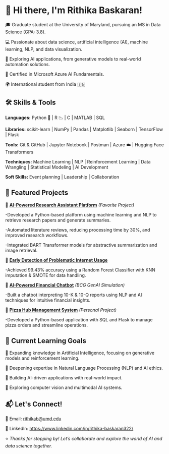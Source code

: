 # 👋 Hi there, I'm Rithika Baskaran!

🎓 Graduate student at the University of Maryland, pursuing an MS in Data Science (GPA: 3.8).

💻 Passionate about data science, artificial intelligence (AI), machine learning, NLP, and data visualization.

🧩 Exploring AI applications, from generative models to real-world automation solutions.

🏅 Certified in Microsoft Azure AI Fundamentals.

🌍 International student from India 🇮🇳 

## 🛠️ Skills & Tools

**Languages:** Python 🐍 | R 📉 | C | MATLAB | SQL

**Libraries:** scikit-learn | NumPy | Pandas | Matplotlib | Seaborn | TensorFlow | Flask

**Tools:** Git & GitHub | Jupyter Notebook | Postman | Azure ☁️ | Hugging Face Transformers

**Techniques:** Machine Learning | NLP | Reinforcement Learning | Data Wrangling | Statistical Modeling | AI Development

**Soft Skills:** Event planning | Leadership | Collaboration

## 🌟 Featured Projects

🧠 **[AI-Powered Research Assistant Platform](#)** *(Favorite Project)*

-Developed a Python-based platform using machine learning and NLP to retrieve research papers and generate summaries.

-Automated literature reviews, reducing processing time by 30%, and improved research workflows.

-Integrated BART Transformer models for abstractive summarization and image retrieval.

🌱 **[Early Detection of Problematic Internet Usage](#)** 

-Achieved 99.43% accuracy using a Random Forest Classifier with KNN imputation & SMOTE for data handling.

💬 **[AI-Powered Financial Chatbot](#)** *(BCG GenAI Simulation)*  

-Built a chatbot interpreting 10-K & 10-Q reports using NLP and AI techniques for intuitive financial insights.

🍕 **[Pizza Hub Management System](#)** *(Personal Project)*

-Developed a Python-based application with SQL and Flask to manage pizza orders and streamline operations.

## 🌱 Current Learning Goals

🔄 Expanding knowledge in Artificial Intelligence, focusing on generative models and reinforcement learning.

🔬 Deepening expertise in Natural Language Processing (NLP) and AI ethics.

🔄 Building AI-driven applications with real-world impact.

🎯 Exploring computer vision and multimodal AI systems.

## 📬 Let's Connect!

📧 Email: rithikab@umd.edu

💼 LinkedIn: https://www.linkedin.com/in/rithika-baskaran322/

⭐️ *Thanks for stopping by! Let’s collaborate and explore the world of AI and data science together.*


